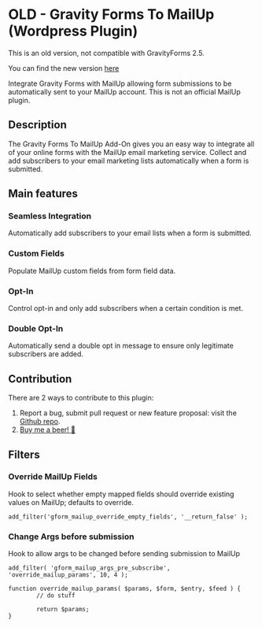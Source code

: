 # OLD - Gravity Forms To MailUp (Wordpress Plugin)

This is an old version, not compatible with GravityForms 2.5.

You can find the new version [here](//taniot.net/shop/mailup-for-gravity-forms/)

Integrate Gravity Forms with MailUp allowing form submissions to be automatically sent to your MailUp account.
This is not an official MailUp plugin.

## Description

The Gravity Forms To MailUp Add-On gives you an easy way to integrate all of your online forms with the MailUp email marketing service. Collect and add subscribers to your email marketing lists automatically when a form is submitted.

## Main features

### Seamless Integration
Automatically add subscribers to your email lists when a form is submitted.

### Custom Fields
Populate MailUp custom fields from form field data.

### Opt-In
Control opt-in and only add subscribers when a certain condition is met.

### Double Opt-In
Automatically send a double opt in message to ensure only legitimate subscribers are added.

## Contribution
There are 2 ways to contribute to this plugin:

1. Report a bug, submit pull request or new feature proposal: visit the [Github repo](https://github.com/taniot/gravityforms-to-mailup).
2. [Buy me a beer! :beer:](//paypal.me/taniot)

## Filters

### Override MailUp Fields
Hook to select whether empty mapped fields should override existing values on MailUp;
defaults to override.

    add_filter('gform_mailup_override_empty_fields', '__return_false' );

### Change Args before submission
Hook to allow args to be changed before sending submission to MailUp

    add_filter( 'gform_mailup_args_pre_subscribe', 'override_mailup_params', 10, 4 );
 
    function override_mailup_params( $params, $form, $entry, $feed ) {
            // do stuff

            return $params;
    }
